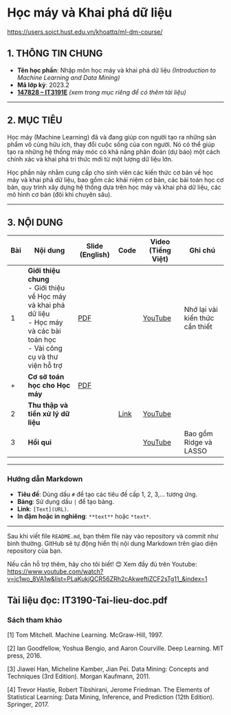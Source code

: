 # Học máy và Khai phá dữ liệu
<a href="https://example.com" target="_blank">https://users.soict.hust.edu.vn/khoattq/ml-dm-course/</a>

## 1. THÔNG TIN CHUNG
- **Tên học phần**: Nhập môn học máy và khai phá dữ liệu *(Introduction to Machine Learning and Data Mining)*  
- **Mã lớp kỳ**: 2023.2  
- [**147828 – IT3191E**](#) *(xem trong mục riêng để có thêm tài liệu)*  

---

## 2. MỤC TIÊU
Học máy (Machine Learning) đã và đang giúp con người tạo ra những sản phẩm vô cùng hữu ích, thay đổi cuộc sống của con người. Nó có thể giúp tạo ra những hệ thống máy móc có khả năng phân đoán (dự báo) một cách chính xác và khai phá tri thức mới từ một lượng dữ liệu lớn.

Học phần này nhằm cung cấp cho sinh viên các kiến thức cơ bản về học máy và khai phá dữ liệu, bao gồm các khái niệm cơ bản, các bài toán học cơ bản, quy trình xây dựng hệ thống dựa trên học máy và khai phá dữ liệu, các mô hình cơ bản (đôi khi chuyên sâu).

---

## 3. NỘI DUNG

| **Bài** | **Nội dung**                                                                                             | **Slide (English)** | **Code** | **Video (Tiếng Việt)**                              | **Ghi chú**                |
|---------|---------------------------------------------------------------------------------------------------------|---------------------|----------|----------------------------------------------------|----------------------------|
| 1       | **Giới thiệu chung**<br>- Giới thiệu về Học máy và khai phá dữ liệu<br>- Học máy và các bài toán học<br>- Vài công cụ và thư viện hỗ trợ | [PDF](#)            |          | [YouTube](https://youtu.be/jc1wo_8VA1w)           | Nhớ lại vài kiến thức cần thiết |
| +       | **Cơ sở toán học cho Học máy**                                                                           | [PDF](https://users.soict.hust.edu.vn/khoattq/ml-dm-course/L1-Intro.pdf)            |          |                                                    |                            |
| 2       | **Thu thập và tiền xử lý dữ liệu**                                                                       |                     | [Link](#)| [YouTube](https://youtu.be/tVMYB7rIP-k)           |                            |
| 3       | **Hồi qui**                                                                                              |                     |          | [YouTube](https://youtu.be/3dC-_GAs2zI)           | Bao gồm Ridge và LASSO    |

---

### Hướng dẫn Markdown
- **Tiêu đề**: Dùng dấu `#` để tạo các tiêu đề cấp 1, 2, 3,... tương ứng.
- **Bảng**: Sử dụng dấu `|` để tạo bảng.
- **Link**: `[Text](URL)`.
- **In đậm hoặc in nghiêng**: `**text**` hoặc `*text*`.

---

Sau khi viết file `README.md`, bạn thêm file này vào repository và commit như bình thường. GitHub sẽ tự động hiển thị nội dung Markdown trên giao diện repository của bạn.

Nếu cần hỗ trợ thêm, hãy cho tôi biết! 😊
Xem đầy đủ trên Youtube: https://www.youtube.com/watch?v=jc1wo_8VA1w&list=PLaKukjQCR56ZRh2cAkweftiZCF2sTg11_&index=1

 

## Tài liệu đọc: IT3190-Tai-lieu-doc.pdf

 

### Sách tham khảo

[1] Tom Mitchell. Machine Learning. McGraw-Hill, 1997.

[2] Ian Goodfellow, Yoshua Bengio, and Aaron Courville. Deep Learning. MIT press, 2016.

[3] Jiawei Han, Micheline Kamber, Jian Pei. Data Mining: Concepts and Techniques (3rd Edition). Morgan Kaufmann, 2011.

[4] Trevor Hastie,‎ Robert Tibshirani,‎ Jerome Friedman. The Elements of Statistical Learning: Data Mining, Inference, and Prediction (12th Edition). Springer, 2017.
